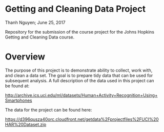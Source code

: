 # Getting and Cleaning Data Project

Thanh Nguyen; 
June 25, 2017

Repository for the submission of the course project for the Johns Hopkins Getting and Cleaning Data course.

# Overview

The purpose of this project is to demonstrate ability to collect, work with, and clean a data set. The goal is to prepare tidy data that can be used for subsequent analysis. A full description of the data used in this project can be found at: 

http://archive.ics.uci.edu/ml/datasets/Human+Activity+Recognition+Using+Smartphones

The data for the project can be found here:

https://d396qusza40orc.cloudfront.net/getdata%2Fprojectfiles%2FUCI%20HAR%20Dataset.zip

